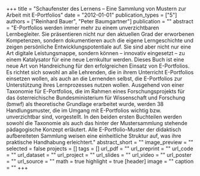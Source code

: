 +++
title = "Schaufenster des Lernens – Eine Sammlung von Mustern zur Arbeit mit E-Portfolios"
date = "2012-01-01"
publication_types = ["5"]
authors = ["Reinhard Bauer", "Peter Baumgartner"]
publication = ""
abstract = "E-Portfolios werden immer mehr zu einem unverzichtbaren Lernbegleiter. Sie präsentieren nicht nur den aktuellen Grad der erworbenen Kompetenzen, sondern dokumentieren auch die eigene Lerngeschichte und zeigen persönliche Entwicklungspotentiale auf. Sie sind aber nicht nur eine Art digitale Leistungsmappe, sondern können – innovativ eingesetzt – zu einem Katalysator für eine neue Lernkultur werden. Dieses Buch ist eine neue Art von Handreichung für den erfolgreichen Einsatz von E-Portfolios. Es richtet sich sowohl an alle Lehrenden, die in ihrem Unterricht E-Portfolios einsetzen wollen, als auch an die Lernenden selbst, die E-Portfolios zur Unterstützung ihres Lernprozesses nutzen wollen. Ausgehend von einer Taxonomie für E-Portfolios, die im Rahmen eines Forschungsprojekts für das österreichische Bundesministerium für Wissenschaft und Forschung (bmwf) als theoretische Grundlage erarbeitet wurde, werden 38 Handlungsmuster, die im Umgang mit E-Portfolios wichtig bzw. unverzichtbar sind, vorgestellt. In den beiden ersten Buchteilen werden sowohl die Taxonomie als auch das hinter der Mustersammlung stehende pädagogische Konzept erläutert. Alle E-Portfolio-Muster der didaktisch aufbereiteten Sammlung weisen eine einheitliche Struktur auf, was ihre praktische Handhabung erleichtert."
abstract_short = ""
image_preview = ""
selected = false
projects = []
tags = []
url_pdf = ""
url_preprint = ""
url_code = ""
url_dataset = ""
url_project = ""
url_slides = ""
url_video = ""
url_poster = ""
url_source = ""
math = true
highlight = true
[header]
image = ""
caption = ""
+++
